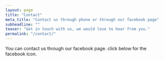 ```yaml
---
layout: page
title: "Contact"
meta_title: "Contact us through phone or through our facebook page"
subheadline: ""
teaser: "Get in touch with us, we would love to hear from you."
permalink: "/contact/"
---
```

You can contact us through our facebook page. click below for the facebook icon.


 [1]: https:facebook.com/tripodsimspage

